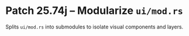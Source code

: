 # Patch 25.74j – Modularize `ui/mod.rs`

Splits `ui/mod.rs` into submodules to isolate visual components and layers.

